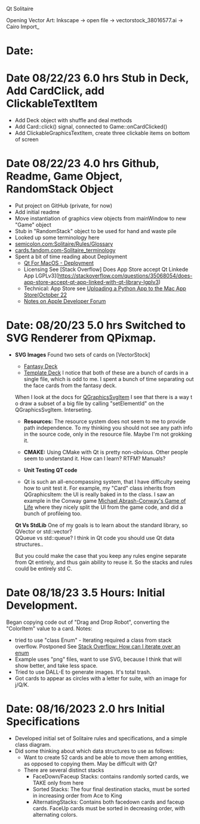 Qt Solitaire

Opening Vector Art:
    Inkscape -> open file -> vectorstock_38016577.ai -> Cairo Import_

# Date: 

# Date  08/22/23   6.0 hrs Stub in Deck, Add CardClick, add ClickableTextItem
  * Add Deck object with shuffle and deal methods
  * Add Card::click() signal, connected to Game::onCardClicked()
  * Add ClickableGraphicsTextItem, create three clickable items on bottom of screen 
  
  
    
# Date  08/22/23   4.0 hrs Github, Readme, Game Object, RandomStack Object
  * Put project on GitHub (private, for now)
  * Add initial readme
   * Move instantiation of graphics view objects from mainWindow to new "Game" object
  * Stub in "RandomStack" object to be used for hand and waste pile 
  * Looked up some terminology here
  * [semicolon.com:Solitaire/Rules/Glossary](https://www.semicolon.com/Solitaire/Rules/Glossary.html)
  * [cards.fandom.com-Solitaire_terminology](https://cards.fandom.com/wiki/Solitaire_terminology)
  * Spent a bit of time reading about Deployment
    * [Qt For MacOS - Deployment](https://doc.qt.io/qt-6/macos-deployment.html)
    * Licensing See [Stack Overflow] Does App Store accept Qt Linkede App LGPLv3](https://stackoverflow.com/questions/35068054/does-app-store-accept-qt-app-linked-with-qt-library-lgplv3)
    * Technical: App Store see [Uploading a Python App to the Mac App Store(October 22](https://github.com/nyavramov/python_app_mac_app_store)
    * [Notes on Apple Developer Forum]()
 
# Date: 08/20/23   5.0 hrs Switched to SVG Renderer from QPixmap. 
  * **SVG Images** Found two sets of cards on [VectorStock]
    * [Fantasy Deck](https://www.vectorstock.com/royalty-free-vector/set-playing-cards-printable-poker-game-kit-vector-38016577)
    * [Template Deck](https://www.vectorstock.com/royalty-free-vector/playing-cards-set-template-printable-empty-vector-37595976)
    I notice that both of these are a bunch of cards in a single file, which is odd to me. 
    I spent a bunch of time separating out the face cards from the fantasy deck. 
    
    When I look at the docs for [QGraphicsSvgItem](https://doc.qt.io/qt-6/qgraphicssvgitem.html) I see that there is a way t o
    draw a subset of a big file by calling "setElementId" on the QGraphicsSvgItem.   Interseting. 
    
    * **Resources:**  The resource system does not seem to me to provide path independence. 
    To my thinking you should not see any path info in the source code, only in the resource 
    file.  Maybe I'm not grokking it. 

    * **CMAKE:** Using CMake with Qt is pretty non-obvious.  Other people seem to understand it. 
    How can I learn? RTFM? Manuals? 
    
    * **Unit Testing QT code**
    * Qt is such an all-encompassing system, that I have difficulty seeing how to unit test it. 
    For example, my "Card" class inherits from QGraphicsItem: the UI is really baked in to the
    class.  I saw an example in the Conway game [Michael Abrash-Conway's Game of Life](https://www.phatcode.net/res/224/files/html/ch17/17-01.html) 
    where they nicely split the UI from the game code, and did a bunch of profileing too. 
       
    **Qt Vs StdLib**
    One of my goals is to learn about the standard library, so QVector or std::vector?  
    QQueue vs std::queue?   I think in Qt code you should use Qt data structures..
    
    But you could make the case that you keep any rules engine separate from Qt entirely,
    and thus gain ability to reuse it.   So the stacks and rules could be entirely std C. 
    
       
# Date  08/18/23    3.5 Hours: Initial Development.
 
Began copying code out of "Drag and Drop Robot", converting the "ColorItem" value to 
a card. Notes:

 * tried to use "class Enum" - Iterating required a class from stack overflow. Postponed 
   See [Stack Overflow: How can I iterate over an enum](https://stackoverflow.com/questions/261963/how-can-i-iterate-over-an-enum)
 * Example uses "png" files, want to use SVG, because I think that will show better, and 
   take less space. 
 * Tried to use DALL-E to generate images.  It's total trash. 
 * Got cards to appear as circles with a letter for suite, with an image for j/Q/K. 
 

# Date: 08/16/2023    2.0 hrs Initial Specifications
 * Developed initial set of Solitaire rules and specifications, and a simple class diagram.
 * Did some thinking about which data structures to use as follows:
   * Want to create 52 cards and be able to move them among entities, as opposed to 
     copying them. May be difficult with Qt? 
   * There are several distinct stacks 
     * FaceDown/Faceup Stacks: contains randomly sorted cards, we TAKE only from here 
     * Sorted Stacks:  The four final destination stacks, must be sorted in increasing 
       order from Ace to King
     * AlternatingStacks: Contains both facedown cards and faceup cards. 
       FaceUp cards must be sorted in decreasing order, with alternating colors. 
       
    